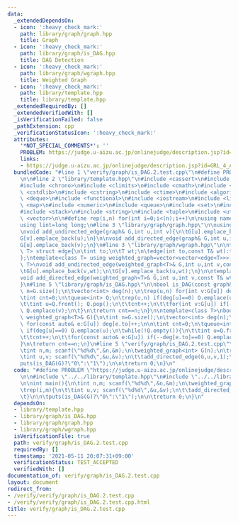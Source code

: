 ```yaml
---
data:
  _extendedDependsOn:
  - icon: ':heavy_check_mark:'
    path: library/graph/graph.hpp
    title: Graph
  - icon: ':heavy_check_mark:'
    path: library/graph/is_DAG.hpp
    title: DAG Detection
  - icon: ':heavy_check_mark:'
    path: library/graph/wgraph.hpp
    title: Weighted Graph
  - icon: ':heavy_check_mark:'
    path: library/template.hpp
    title: library/template.hpp
  _extendedRequiredBy: []
  _extendedVerifiedWith: []
  _isVerificationFailed: false
  _pathExtension: cpp
  _verificationStatusIcon: ':heavy_check_mark:'
  attributes:
    '*NOT_SPECIAL_COMMENTS*': ''
    PROBLEM: https://judge.u-aizu.ac.jp/onlinejudge/description.jsp?id=GRL_4_A
    links:
    - https://judge.u-aizu.ac.jp/onlinejudge/description.jsp?id=GRL_4_A
  bundledCode: "#line 1 \"verify/graph/is_DAG.2.test.cpp\"\n#define PROBLEM \"https://judge.u-aizu.ac.jp/onlinejudge/description.jsp?id=GRL_4_A\"\
    \n\n#line 2 \"library/template.hpp\"\n#include <cassert>\n#include <cctype>\n\
    #include <chrono>\n#include <climits>\n#include <cmath>\n#include <cstdio>\n#include\
    \ <cstdlib>\n#include <cstring>\n#include <ctime>\n#include <algorithm>\n#include\
    \ <deque>\n#include <functional>\n#include <iostream>\n#include <limits>\n#include\
    \ <map>\n#include <numeric>\n#include <queue>\n#include <set>\n#include <sstream>\n\
    #include <stack>\n#include <string>\n#include <tuple>\n#include <utility>\n#include\
    \ <vector>\n\n#define rep(i,n) for(int i=0;i<(n);i++)\n\nusing namespace std;\n\
    using lint=long long;\n#line 3 \"library/graph/graph.hpp\"\n\nusing graph=vector<vector<int>>;\n\
    \nvoid add_undirected_edge(graph& G,int u,int v){\n\tG[u].emplace_back(v);\n\t\
    G[v].emplace_back(u);\n}\n\nvoid add_directed_edge(graph& G,int u,int v){\n\t\
    G[u].emplace_back(v);\n}\n#line 3 \"library/graph/wgraph.hpp\"\n\ntemplate<class\
    \ T> struct edge{\n\tint to;\n\tT wt;\n\tedge(int to,const T& wt):to(to),wt(wt){}\n\
    };\ntemplate<class T> using weighted_graph=vector<vector<edge<T>>>;\n\ntemplate<class\
    \ T>\nvoid add_undirected_edge(weighted_graph<T>& G,int u,int v,const T& wt){\n\
    \tG[u].emplace_back(v,wt);\n\tG[v].emplace_back(u,wt);\n}\n\ntemplate<class T>\n\
    void add_directed_edge(weighted_graph<T>& G,int u,int v,const T& wt){\n\tG[u].emplace_back(v,wt);\n\
    }\n#line 5 \"library/graph/is_DAG.hpp\"\n\nbool is_DAG(const graph& G){\n\tint\
    \ n=G.size();\n\tvector<int> deg(n);\n\trep(u,n) for(int v:G[u]) deg[v]++;\n\n\
    \tint cnt=0;\n\tqueue<int> Q;\n\trep(u,n) if(deg[u]==0) Q.emplace(u);\n\twhile(!Q.empty()){\n\
    \t\tint u=Q.front(); Q.pop();\n\t\tcnt++;\n\t\tfor(int v:G[u]) if(--deg[v]==0)\
    \ Q.emplace(v);\n\t}\n\treturn cnt==n;\n}\n\ntemplate<class T>\nbool is_DAG(const\
    \ weighted_graph<T>& G){\n\tint n=G.size();\n\tvector<int> deg(n);\n\trep(u,n)\
    \ for(const auto& e:G[u]) deg[e.to]++;\n\n\tint cnt=0;\n\tqueue<int> Q;\n\trep(u,n)\
    \ if(deg[u]==0) Q.emplace(u);\n\twhile(!Q.empty()){\n\t\tint u=Q.front(); Q.pop();\n\
    \t\tcnt++;\n\t\tfor(const auto& e:G[u]) if(--deg[e.to]==0) Q.emplace(e.to);\n\t\
    }\n\treturn cnt==n;\n}\n#line 5 \"verify/graph/is_DAG.2.test.cpp\"\n\nint main(){\n\
    \tint n,m; scanf(\"%d%d\",&n,&m);\n\tweighted_graph<int> G(n);\n\trep(i,m){\n\t\
    \tint u,v; scanf(\"%d%d\",&u,&v);\n\t\tadd_directed_edge(G,u,v,1);\n\t}\n\n\t\
    puts(is_DAG(G)?\"0\":\"1\");\n\n\treturn 0;\n}\n"
  code: "#define PROBLEM \"https://judge.u-aizu.ac.jp/onlinejudge/description.jsp?id=GRL_4_A\"\
    \n\n#include \"../../library/template.hpp\"\n#include \"../../library/graph/is_DAG.hpp\"\
    \n\nint main(){\n\tint n,m; scanf(\"%d%d\",&n,&m);\n\tweighted_graph<int> G(n);\n\
    \trep(i,m){\n\t\tint u,v; scanf(\"%d%d\",&u,&v);\n\t\tadd_directed_edge(G,u,v,1);\n\
    \t}\n\n\tputs(is_DAG(G)?\"0\":\"1\");\n\n\treturn 0;\n}\n"
  dependsOn:
  - library/template.hpp
  - library/graph/is_DAG.hpp
  - library/graph/graph.hpp
  - library/graph/wgraph.hpp
  isVerificationFile: true
  path: verify/graph/is_DAG.2.test.cpp
  requiredBy: []
  timestamp: '2021-05-11 20:07:31+09:00'
  verificationStatus: TEST_ACCEPTED
  verifiedWith: []
documentation_of: verify/graph/is_DAG.2.test.cpp
layout: document
redirect_from:
- /verify/verify/graph/is_DAG.2.test.cpp
- /verify/verify/graph/is_DAG.2.test.cpp.html
title: verify/graph/is_DAG.2.test.cpp
---
```

